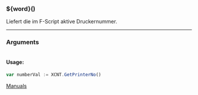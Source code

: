 ﻿### ${word}()
Liefert die im F-Script aktive Druckernummer.

----

### Arguments
```ts
```
#### Usage:
```ts
var numberVal := XCNT.GetPrinterNo()
```

[Manuals](https://manuals.opacc.ch/docs/doku2401/F-Script/ScriptBlockFunc.XCNT.GetPrinterNo.html)
